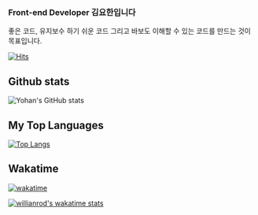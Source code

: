 ### Front-end Developer 김요한입니다

좋은 코드, 유지보수 하기 쉬운 코드 그리고 바보도 이해할 수 있는 코드를 만드는 것이 목표입니다.

<div>
  
  [![Hits](https://hits.seeyoufarm.com/api/count/incr/badge.svg?url=https%3A%2F%2Fgithub.com%2Fyohanpro&count_bg=%2379C83D&title_bg=%23555555&icon=&icon_color=%23E7E7E7&title=hits&edge_flat=false)](https://hits.seeyoufarm.com)
  
## Github stats 
  ![Yohan's GitHub stats](https://github-readme-stats.vercel.app/api?username=yohanpro&show_icons=true&theme=radical&repo=github-readme-stats)

## My Top Languages
[![Top Langs](https://github-readme-stats.vercel.app/api/top-langs/?username=yohanpro)](https://github.com/anuraghazra/github-readme-stats)
 
## Wakatime
  
[![wakatime](https://wakatime.com/badge/user/1a86a164-44b1-4afb-972e-0643e4dda92f.svg)](https://wakatime.com/@1a86a164-44b1-4afb-972e-0643e4dda92f)
 
[![willianrod's wakatime stats](https://github-readme-stats.vercel.app/api/wakatime?username=yohanpro&v=2)](https://github.com/anuraghazra/github-readme-stats)

  </div>
  
  

